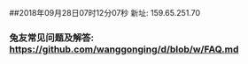 ##2018年09月28日07时12分07秒 新址: 159.65.251.70
### 兔友常见问题及解答: https://github.com/wanggonging/d/blob/w/FAQ.md
